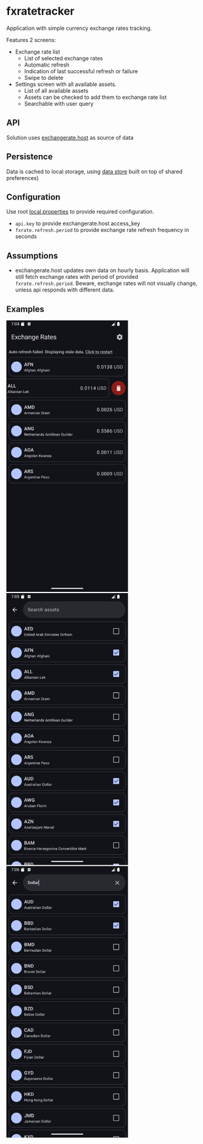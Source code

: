 # fxratetracker
Application with simple currency exchange rates tracking.

Features 2 screens:
- Exchange rate list
  - List of selected exchange rates
  - Automatic refresh
  - Indication of last successful refresh or failure
  - Swipe to delete
- Settings screen with all available assets.
  - List of all available assets
  - Assets can be checked to add them to exchange rate list
  - Searchable with user query

## API
Solution uses [exchangerate.host](https://exchangerate.host/documentation) as source of data

## Persistence
Data is cached to local storage, using [data store](https://developer.android.com/jetpack/androidx/releases/datastore) built on top of shared preferences)

## Configuration
Use root [local.properties](./local.properties) to provide required configuration.
- `api.key` to provide exchangerate.host access_key
- `fxrate.refresh.period` to provide exchange rate refresh frequency in seconds

## Assumptions
- exchangerate.host updates own data on hourly basis.
  Application will still fetch exchange rates with period of provided `fxrate.refresh.period`.
  Beware, exchange rates will not visually change, unless api responds with different data.

## Examples
<p float="left">
<img src="examples/exchange-list.png" alt="MDN Web Docs logo" width="320" />
<img src="examples/assets-selection.png" alt="MDN Web Docs logo" width="320" />
<img src="examples/assets-filtering.png" alt="MDN Web Docs logo" width="320" />
</p>

